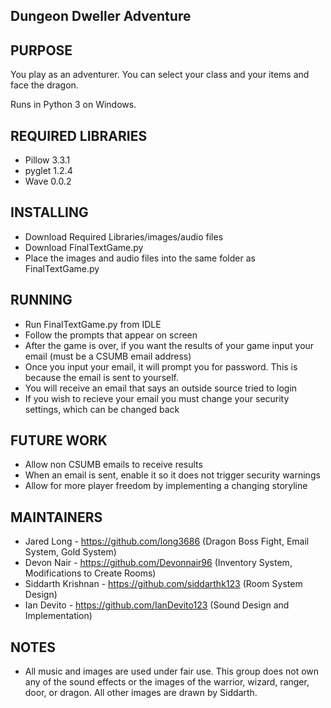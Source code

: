 Dungeon Dweller Adventure
--------

PURPOSE
-------
You play as an adventurer. You can select your class and your items and face the dragon.

Runs in Python 3 on Windows.

REQUIRED LIBRARIES
------------------
* Pillow 3.3.1
* pyglet 1.2.4
* Wave 0.0.2

INSTALLING
----------
* Download Required Libraries/images/audio files
* Download FinalTextGame.py
* Place the images and audio files into the same folder as FinalTextGame.py

RUNNING
-------
* Run FinalTextGame.py from IDLE
* Follow the prompts that appear on screen
* After the game is over, if you want the results of your game input your email (must be a CSUMB email address)
* Once you input your email, it will prompt you for password. This is because the email is sent to yourself.
* You will receive an email that says an outside source tried to login
* If you wish to recieve your email you must change your security settings, which can be changed back

FUTURE WORK
-----------
* Allow non CSUMB emails to receive results
* When an email is sent, enable it so it does not trigger security warnings
* Allow for more player freedom by implementing a changing storyline

MAINTAINERS
-----------
* Jared Long - https://github.com/long3686 (Dragon Boss Fight, Email System, Gold System)
* Devon Nair - https://github.com/Devonnair96 (Inventory System, Modifications to Create Rooms)
* Siddarth Krishnan - https://github.com/siddarthk123 (Room System Design)
* Ian Devito - https://github.com/IanDevito123 (Sound Design and Implementation)

NOTES
-----------
* All music and images are used under fair use. This group does not own any of the sound effects or the images of the warrior, wizard, ranger, door, or dragon. All other images are drawn by Siddarth.
